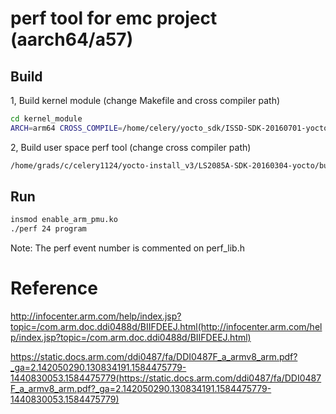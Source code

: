 # perf tool for emc project (aarch64/a57)

## Build

1, Build kernel module (change Makefile and cross compiler path)

```bash
cd kernel_module
ARCH=arm64 CROSS_COMPILE=/home/celery/yocto_sdk/ISSD-SDK-20160701-yocto/LS2085A-SDK-20160304-yocto/build_ls2085aissd_release/tmp/sysroots/x86_64-linux/usr/bin/aarch64-fsl-linux/aarch64-fsl-linux- make
```

2, Build user space perf tool (change cross compiler path)

``` bash
/home/grads/c/celery1124/yocto-install_v3/LS2085A-SDK-20160304-yocto/build_ls2085aissd_release/tmp/sysroots/x86_64-linux/usr/bin/aarch64-fsl-linux/aarch64-fsl-linux-g++ --sysroot=/home/grads/c/celery1124/yocto-install_v3/LS2085A-SDK-20160304-yocto/build_ls2085aissd_release/tmp/sysroots/ls2085aissd perf.c -o perf
```

## Run

```bash
insmod enable_arm_pmu.ko
./perf 24 program
```

Note: The perf event number is commented on perf_lib.h

# Reference
http://infocenter.arm.com/help/index.jsp?topic=/com.arm.doc.ddi0488d/BIIFDEEJ.html(http://infocenter.arm.com/help/index.jsp?topic=/com.arm.doc.ddi0488d/BIIFDEEJ.html)

https://static.docs.arm.com/ddi0487/fa/DDI0487F_a_armv8_arm.pdf?_ga=2.142050290.130834191.1584475779-1440830053.1584475779(https://static.docs.arm.com/ddi0487/fa/DDI0487F_a_armv8_arm.pdf?_ga=2.142050290.130834191.1584475779-1440830053.1584475779)